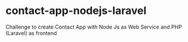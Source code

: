 # contact-app-nodejs-laravel
Challenge to create Contact App with Node Js as Web Service and PHP (Laravel) as frontend
